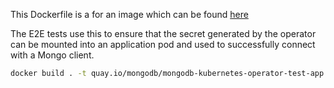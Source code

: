 This Dockerfile is a for an image which can be found
[here](https://quay.io/repository/mongodb/mongodb-kubernetes-operator-test-app)

The E2E tests use this to ensure that the secret generated by the operator can be mounted into an application pod and
used to successfully connect with a Mongo client.

```bash
docker build . -t quay.io/mongodb/mongodb-kubernetes-operator-test-app:1.0.0
```
